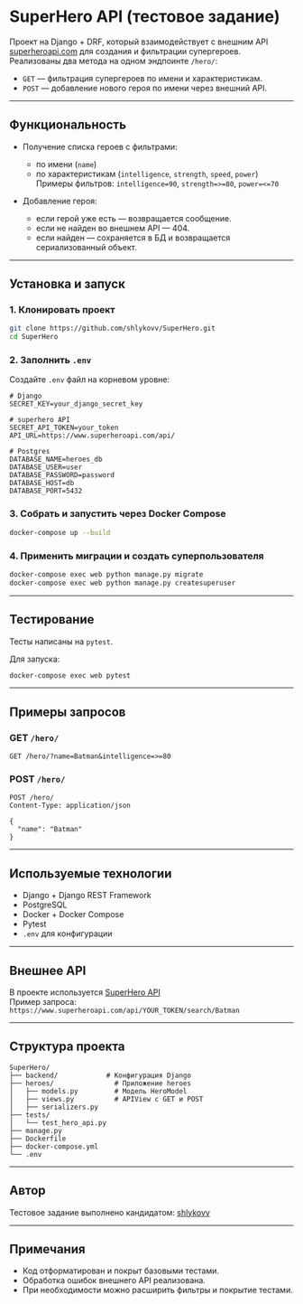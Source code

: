# SuperHero API (тестовое задание)

Проект на Django + DRF, который взаимодействует с внешним API [superheroapi.com](https://superheroapi.com/) для создания и фильтрации супергероев.  
Реализованы два метода на одном эндпоинте `/hero/`:

- `GET` — фильтрация супергероев по имени и характеристикам.
- `POST` — добавление нового героя по имени через внешний API.

---

## Функциональность

- Получение списка героев с фильтрами:
  - по имени (`name`)
  - по характеристикам (`intelligence`, `strength`, `speed`, `power`)  
    Примеры фильтров: `intelligence=90`, `strength=>=80`, `power=<=70`

- Добавление героя:
  - если герой уже есть — возвращается сообщение.
  - если не найден во внешнем API — 404.
  - если найден — сохраняется в БД и возвращается сериализованный объект.

---

## Установка и запуск

### 1. Клонировать проект

```bash
git clone https://github.com/shlykovv/SuperHero.git
cd SuperHero
```

### 2. Заполнить `.env`

Создайте `.env` файл на корневом уровне:

```env
# Django
SECRET_KEY=your_django_secret_key

# superhero API
SECRET_API_TOKEN=your_token
API_URL=https://www.superheroapi.com/api/

# Postgres
DATABASE_NAME=heroes_db
DATABASE_USER=user
DATABASE_PASSWORD=password
DATABASE_HOST=db
DATABASE_PORT=5432
```

### 3. Собрать и запустить через Docker Compose

```bash
docker-compose up --build
```

### 4. Применить миграции и создать суперпользователя

```bash
docker-compose exec web python manage.py migrate
docker-compose exec web python manage.py createsuperuser
```

---

## Тестирование

Тесты написаны на `pytest`.

Для запуска:

```bash
docker-compose exec web pytest
```

---

## Примеры запросов

### GET `/hero/`

```http
GET /hero/?name=Batman&intelligence=>=80
```

### POST `/hero/`

```http
POST /hero/
Content-Type: application/json

{
  "name": "Batman"
}
```

---

## Используемые технологии

- Django + Django REST Framework
- PostgreSQL
- Docker + Docker Compose
- Pytest
- `.env` для конфигурации

---

## Внешнее API

В проекте используется [SuperHero API](https://www.superheroapi.com/)  
Пример запроса:  
`https://www.superheroapi.com/api/YOUR_TOKEN/search/Batman`

---

## Структура проекта

```
SuperHero/
├── backend/            # Конфигурация Django
├── heroes/               # Приложение heroes
│   ├── models.py         # Модель HeroModel
│   ├── views.py          # APIView с GET и POST
│   ├── serializers.py
├── tests/
│   └── test_hero_api.py
├── manage.py
├── Dockerfile
├── docker-compose.yml
└── .env
```

---

## Автор

Тестовое задание выполнено кандидатом: [shlykovv](https://github.com/shlykovv)

---

## Примечания

- Код отформатирован и покрыт базовыми тестами.
- Обработка ошибок внешнего API реализована.
- При необходимости можно расширить фильтры и покрытие тестами.

